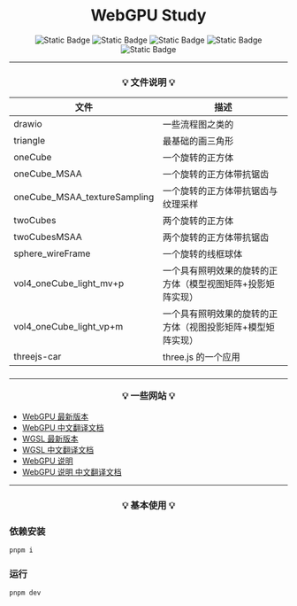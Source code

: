 <h1 align="center">WebGPU Study</h1>

<div align="center">

![Static Badge](https://img.shields.io/badge/chrome-113+-green)
![Static Badge](https://img.shields.io/badge/pnpm-8.2.0-8A2BE2)
![Static Badge](https://img.shields.io/badge/typescript-5.0.4-orange)
![Static Badge](https://img.shields.io/badge/gl--matrix-3.4.3-orange)
![Static Badge](https://img.shields.io/badge/vite-4.3.2-blue)

</div>

<hr/>

<h3 align="center">

💡 **文件说明** 💡

</h3>

| 文件                         | 描述                                                        |
| ---------------------------- | ----------------------------------------------------------- |
| drawio                       | 一些流程图之类的                                            |
| triangle                     | 最基础的画三角形                                            |
| oneCube                      | 一个旋转的正方体                                            |
| oneCube_MSAA                 | 一个旋转的正方体带抗锯齿                                    |
| oneCube_MSAA_textureSampling | 一个旋转的正方体带抗锯齿与纹理采样                          |
| twoCubes                     | 两个旋转的正方体                                            |
| twoCubesMSAA                 | 两个旋转的正方体带抗锯齿                                    |
| sphere_wireFrame             | 一个旋转的线框球体                                          |
| vol4_oneCube_light_mv+p      | 一个具有照明效果的旋转的正方体（模型视图矩阵+投影矩阵实现） |
| vol4_oneCube_light_vp+m      | 一个具有照明效果的旋转的正方体（视图投影矩阵+模型矩阵实现） |
| threejs-car                  | three.js 的一个应用                                         |

<h3 align="center">

<hr/>

💡 **一些网站** 💡

</h3>

- [WebGPU 最新版本](https://www.w3.org/TR/webgpu/)
- [WebGPU 中文翻译文档](https://www.orillusion.com/zh/webgpu.html)
- [WGSL 最新版本](https://www.w3.org/TR/WGSL/)
- [WGSL 中文翻译文档](https://www.orillusion.com/zh/wgsl.html)
- [WebGPU 说明](https://gpuweb.github.io/gpuweb/explainer/)
- [WebGPU 说明 中文翻译文档](https://www.orillusion.com/zh/explainer.html)

<hr/>

<h3 align="center">

<h3 align="center">

💡 **基本使用** 💡

</h3>

### 依赖安装

`pnpm i`

### 运行

`pnpm dev`
